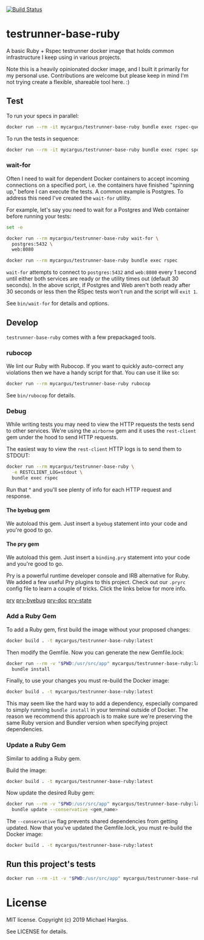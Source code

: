 [![Build Status](https://travis-ci.com/mycargus/testrunner-base-ruby.svg?branch=master)](https://travis-ci.com/mycargus/testrunner-base-ruby)

# testrunner-base-ruby

A basic Ruby + Rspec testrunner docker image that holds common infrastructure I
keep using in various projects.

Note this is a heavily opinionated docker image, and I built it primarily for my
personal use. Contributions are welcome but please keep in mind I'm not trying
create a flexible, shareable tool here. :)

## Test

To run your specs in parallel:

```sh
docker run --rm -it mycargus/testrunner-base-ruby bundle exec rspec-queue spec
```

To run the tests in sequence:

```sh
docker run --rm -it mycargus/testrunner-base-ruby bundle exec rspec spec
```

### wait-for

Often I need to wait for dependent Docker containers to accept incoming
connections on a specified port, i.e. the containers have finished "spinning
up," before I can execute the tests. A common example is Postgres. To address
this need I've created the `wait-for` utility.

For example, let's say you need to wait for a Postgres and Web container before
running your tests:

```sh
set -e

docker run --rm mycargus/testrunner-base-ruby wait-for \
  postgres:5432 \
  web:8080

docker run --rm mycargus/testrunner-base-ruby bundle exec rspec
```

`wait-for` attempts to connect to `postgres:5432` and `web:8080` every 1 second
until either both services are ready or the utility times out (default 30
seconds). In the above script, if Postgres and Web aren't both ready after 30
seconds or less then the RSpec tests won't run and the script will `exit 1`.

See `bin/wait-for` for details and options.

## Develop

`testrunner-base-ruby` comes with a few prepackaged tools.

### rubocop

We lint our Ruby with Rubocop. If you want to quickly auto-correct any
violations then we have a handy script for that. You can use it like so:

```sh
docker run --rm mycargus/testrunner-base-ruby rubocop
```

See `bin/rubocop` for details.

### Debug

While writing tests you may need to view the HTTP requests the tests send to
other services. We're using the `airborne` gem and it uses the `rest-client` gem
under the hood to send HTTP requests.

The easiest way to view the `rest-client` HTTP logs is to send them to STDOUT:

```sh
docker run --rm mycargus/testrunner-base-ruby \
  -e RESTCLIENT_LOG=stdout \
  bundle exec rspec
```

Run that ^ and you'll see plenty of info for each HTTP request and response.

#### The byebug gem

We autoload this gem. Just insert a `byebug` statement into your code and you're
good to go.

#### The pry gem

We autoload this gem. Just insert a `binding.pry` statement into your code and
you're good to go.

Pry is a powerful runtime developer console and IRB alternative for Ruby. We
added a few useful Pry plugins to this project. Check out our `.pryrc` config
file to learn a couple of tricks. Click the links below for more info.

[pry](https://github.com/pry/pry)
[pry-byebug](https://github.com/deivid-rodriguez/pry-byebug)
[pry-doc](https://github.com/pry/pry-doc)
[pry-state](https://github.com/SudhagarS/pry-state)

### Add a Ruby Gem

To add a Ruby gem, first build the image without your proposed changes:

```sh
docker build . -t mycargus/testrunner-base-ruby:latest
```

Then modify the Gemfile. Now you can generate the new Gemfile.lock:

```sh
docker run --rm -v "$PWD:/usr/src/app" mycargus/testrunner-base-ruby:latest \
  bundle install
```

Finally, to use your changes you must re-build the Docker image:

```sh
docker build . -t mycargus/testrunner-base-ruby:latest
```

This may seem like the hard way to add a dependency, especially compared to
simply running `bundle install` in your terminal outside of Docker. The reason
we recommend this approach is to make sure we're preserving the same Ruby
version and Bundler version when specifying project dependencies.

### Update a Ruby Gem

Similar to adding a Ruby gem.

Build the image:

```sh
docker build . -t mycargus/testrunner-base-ruby:latest
```

Now update the desired Ruby gem:

```sh
docker run --rm -v "$PWD:/usr/src/app" mycargus/testrunner-base-ruby:latest \
  bundle update --conservative <gem_name>
```

The `--conservative` flag prevents shared dependencies from getting updated. Now
that you've updated the Gemfile.lock, you must re-build the Docker image:

```sh
docker build . -t mycargus/testrunner-base-ruby:latest
```

## Run this project's tests

```sh
docker run --rm -it -v "$PWD:/usr/src/app" mycargus/testrunner-base-ruby:latest
```

# License

MIT license. Copyright (c) 2019 Michael Hargiss.

See LICENSE for details.
